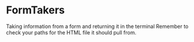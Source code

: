 # FormTakers
Taking information from a form and returning it in the terminal
Remember to check your paths for the HTML file it should pull from.
